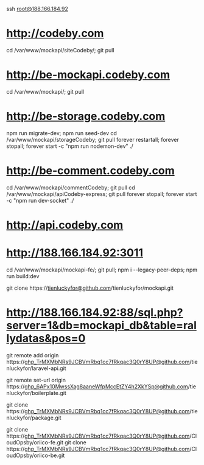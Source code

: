 ssh root@188.166.184.92

# http://codeby.com
cd /var/www/mockapi/siteCodeby/; git pull

# http://be-mockapi.codeby.com
cd /var/www/mockapi/; git pull

# http://be-storage.codeby.com
npm run migrate-dev; npm run seed-dev
cd /var/www/mockapi/storageCodeby; git pull
forever restartall;
forever stopall; forever start -c "npm run nodemon-dev" ./

# http://be-comment.codeby.com
cd /var/www/mockapi/commentCodeby; git pull
cd /var/www/mockapi/apiCodeby-express; git pull
forever stopall; forever start -c "npm run dev-socket" ./

# http://api.codeby.com
# http://188.166.184.92:3011
cd /var/www/mockapi/mockapi-fe/; git pull; npm i --legacy-peer-deps; npm run build:dev

git clone https://tienluckyfor@github.com/tienluckyfor/mockapi.git

# http://188.166.184.92:88/sql.php?server=1&db=mockapi_db&table=rallydatas&pos=0

git remote add origin https://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@github.com/tienluckyfor/laravel-api.git

git remote set-url origin https://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@github.com/tienluckyfor/boilerplate.git
 
git clone https://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@github.com/tienluckyfor/package.git

git clone https://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@github.com/CloudOpsby/oriico-fe.git
git clone https://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@github.com/CloudOpsby/oriico-be.git